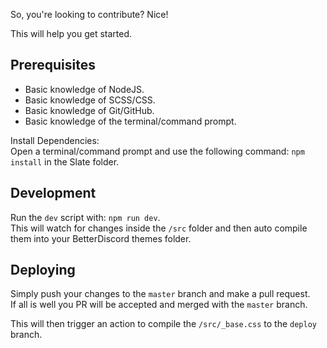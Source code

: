 So, you're looking to contribute? Nice!

This will help you get started.

## Prerequisites

- Basic knowledge of NodeJS.
- Basic knowledge of SCSS/CSS.
- Basic knowledge of Git/GitHub.
- Basic knowledge of the terminal/command prompt.

Install Dependencies:  
Open a terminal/command prompt and use the following command: `npm install` in the Slate folder.

## Development

Run the `dev` script with: `npm run dev`.  
This will watch for changes inside the `/src` folder and then auto compile them into your BetterDiscord themes folder.

## Deploying

Simply push your changes to the `master` branch and make a pull request.  
If all is well you PR will be accepted and merged with the `master` branch.

This will then trigger an action to compile the `/src/_base.css` to the `deploy` branch.
